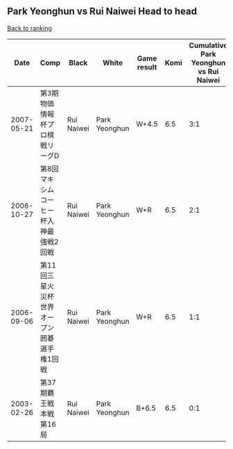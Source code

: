 ## Park Yeonghun vs Rui Naiwei Head to head

[Back to ranking](../../index.md)




| **Date** | **Comp** | **Black** | **White** | **Game result** | **Komi** | **Cumulative Park Yeonghun vs Rui Naiwei** | **Park Yeonghun streak** | **Rui Naiwei streak** | 
| --- | --- | --- | --- | --- | --- | --- | --- | --- |
| 2007-05-21 | 第3期物価情報杯プロ棋戦リーグD | Rui Naiwei | Park Yeonghun | W+4.5 | 6.5 | 3:1 | 3 | 0 | 
| 2006-10-27 | 第8回マキシムコーヒー杯入神最強戦2回戦 | Rui Naiwei | Park Yeonghun | W+R | 6.5 | 2:1 | 2 | 0 | 
| 2006-09-06 | 第11回三星火災杯世界オープン囲碁選手権1回戦 | Rui Naiwei | Park Yeonghun | W+R | 6.5 | 1:1 | 1 | 0 | 
| 2003-02-26 | 第37期覇王戦本戦第16局 | Rui Naiwei | Park Yeonghun | B+6.5 | 6.5 | 0:1 | 0 | 1 |




